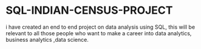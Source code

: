 # SQL-INDIAN-CENSUS-PROJECT
 i have created an end to end project on data analysis using SQL, this will be relevant to all those people who want to make a career into data analytics, business analytics ,data science.
